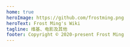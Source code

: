 ```yaml
---
home: true
heroImage: https://github.com/frostming.png
heroText: Frost Ming's Wiki
tagline: 维基、电影及其他
footer: Copyright © 2020-present Frost Ming
---
```

